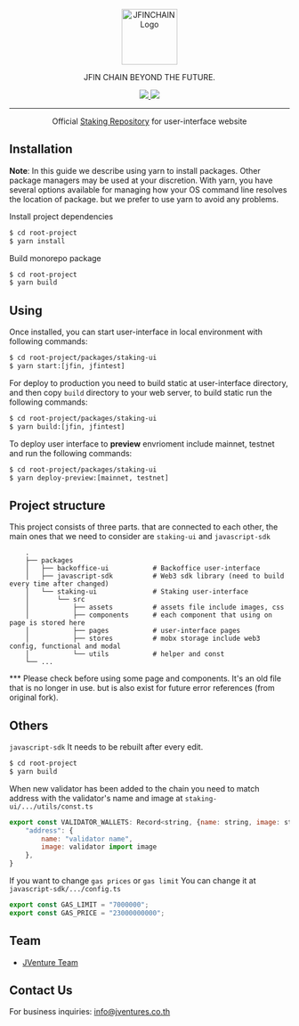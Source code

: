 <!-- ------------------------------- Header -------------------------------- -->
<p align="center">
  <a href="https://jfinchain.com/" target="blank"><img src="https://jfinchain.com/imgs/JFINChain-logo.svg" height="100" alt="JFINCHAIN Logo" /></a>
</p>
<p align="center">JFIN CHAIN BEYOND THE FUTURE.</p>

<p align="center">
    <a href="https://www.facebook.com/JFINofficial" target="_blank">
        <img src="https://img.shields.io/badge/Facebook-1877F2?style=social&logo=facebook">
    </a>
    <a href="https://twitter.com/jfinofficial" target="_blank">
        <img src="https://img.shields.io/github/followers/jventures-jdn?style=social">
    </a>
</p>
<hr/>

<p align="center">
    Official <a href="https://github.com/jventures-jdn/project-staking-ui">Staking Repository</a> for user-interface website
</p>

## Installation

<b>Note</b>: In this guide we describe using yarn to install packages. Other package managers may be used at your discretion. With yarn, you have several options available for managing how your OS command line resolves the location of package. but we prefer to use yarn to avoid any problems.

Install project dependencies
```bash
$ cd root-project
$ yarn install
```

Build monorepo package
```bash
$ cd root-project
$ yarn build
```

## Using

Once installed, you can start user-interface in local environment with following commands: 
```bash
$ cd root-project/packages/staking-ui
$ yarn start:[jfin, jfintest]
```

For deploy to production you need to build static at user-interface directory, and then copy `build` directory to your web server, to build static run the following commands:
```bash
$ cd root-project/packages/staking-ui
$ yarn build:[jfin, jfintest]
```

To deploy user interface to <b>preview</b> envrioment include mainnet, testnet and run the following commands:
```bash
$ cd root-project/packages/staking-ui
$ yarn deploy-preview:[mainnet, testnet]
```

## Project structure
This project consists of three parts. that are connected to each other, the main ones that we need to consider are `staking-ui` and `javascript-sdk`
```
    .
    ├── packages
    │   ├── backoffice-ui           # Backoffice user-interface
    │   ├── javascript-sdk          # Web3 sdk library (need to build every time after changed)
    │   └── staking-ui              # Staking user-interface
    │       └── src
    │           ├── assets          # assets file include images, css
    │           ├── components      # each component that using on page is stored here
    │           ├── pages           # user-interface pages
    │           ├── stores          # mobx storage include web3 config, functional and modal
    │           └── utils           # helper and const
    └── ...
```
*** Please check before using some page and components. It's an old file that is no longer in use. but is also exist for future error references (from original fork).

## Others

`javascript-sdk` It needs to be rebuilt after every edit.
```bash
$ cd root-project
$ yarn build
```

When new validator has been added to the chain you need to match address with the validator's name and image at `staking-ui/.../utils/const.ts`
```javascript
export const VALIDATOR_WALLETS: Record<string, {name: string, image: string}> = {
    "address": {
        name: "validator name",
        image: validator import image
    },
}
```

If you want to change `gas prices` or `gas limit` You can change it at `javascript-sdk/.../config.ts`
```javascript
export const GAS_LIMIT = "7000000";
export const GAS_PRICE = "23000000000";
```

## Team
- [JVenture Team](https://github.com/orgs/jventures-jdn)

## Contact Us
For business inquiries: info@jventures.co.th

